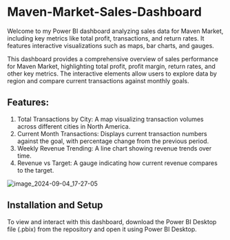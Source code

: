 # Maven-Market-Sales-Dashboard

Welcome to my Power BI dashboard analyzing sales data for Maven Market, including key metrics like total profit, transactions, and return rates. It features interactive visualizations such as maps, bar charts, and gauges.

This dashboard provides a comprehensive overview of sales performance for Maven Market, highlighting total profit, profit margin, return rates, and other key metrics. The interactive elements allow users to explore data by region and compare current transactions against monthly goals.

## Features:

1. Total Transactions by City: A map visualizing transaction volumes across different cities in North America.
2. Current Month Transactions: Displays current transaction numbers against the goal, with percentage change from the previous period.
3. Weekly Revenue Trending: A line chart showing revenue trends over time.
4. Revenue vs Target: A gauge indicating how current revenue compares to the target.

![image_2024-09-04_17-27-05](https://github.com/user-attachments/assets/b9d4bb07-75c6-4762-9f72-87b2dc1e01ef)


## Installation and Setup

To view and interact with this dashboard, download the Power BI Desktop file (.pbix) from the repository and open it using Power BI Desktop.
